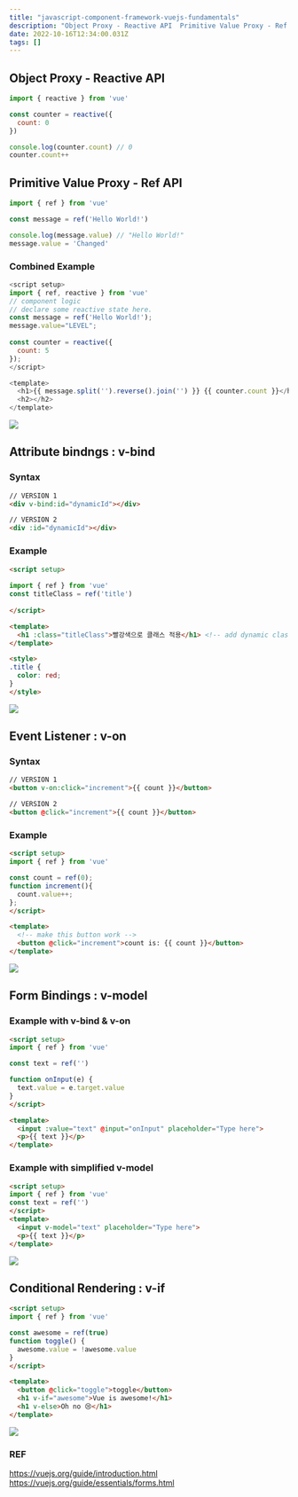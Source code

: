```yaml
---
title: "javascript-component-framework-vuejs-fundamentals"
description: "Object Proxy - Reactive API  Primitive Value Proxy - Ref API  Combined Example  Attribute bindngs : v-bind Syntax  Example  Event Listener : v-on Synt"
date: 2022-10-16T12:34:00.031Z
tags: []
---
```

## Object Proxy - Reactive API 
```js
import { reactive } from 'vue'

const counter = reactive({
  count: 0
})

console.log(counter.count) // 0
counter.count++
```
## Primitive Value Proxy - Ref API
```js
import { ref } from 'vue'

const message = ref('Hello World!')

console.log(message.value) // "Hello World!"
message.value = 'Changed'
```

### Combined Example
```js
<script setup>
import { ref, reactive } from 'vue'
// component logic
// declare some reactive state here.
const message = ref('Hello World!');
message.value="LEVEL";
  
const counter = reactive({
  count: 5
});
</script>

<template>
  <h1>{{ message.split('').reverse().join('') }} {{ counter.count }}</h1>
  <h2></h2>
</template>
```
![](/images/660a8054-6cc8-42c7-bfc5-03c2bd643525-image.png)

## Attribute bindngs : v-bind
### Syntax
```html
// VERSION 1
<div v-bind:id="dynamicId"></div>

// VERSION 2
<div :id="dynamicId"></div>
```
### Example
```html
<script setup>
  
import { ref } from 'vue'
const titleClass = ref('title')
  
</script>

<template>
  <h1 :class="titleClass">빨강색으로 클래스 적용</h1> <!-- add dynamic class binding here -->
</template>

<style>
.title {
  color: red;
}
</style>
```
![](/images/90a03eba-f960-4f75-8ffc-2578be7c0664-image.png)


## Event Listener : v-on
### Syntax
```html
// VERSION 1
<button v-on:click="increment">{{ count }}</button>

// VERSION 2
<button @click="increment">{{ count }}</button>
```
### Example
```html
<script setup>
import { ref } from 'vue'

const count = ref(0);
function increment(){
  count.value++;
};
</script>

<template>
  <!-- make this button work -->
  <button @click="increment">count is: {{ count }}</button>
</template>
```
![](/images/7fc0a89b-4689-4272-94df-0a3f67ae8840-image.png)

## Form Bindings : v-model
### Example with v-bind & v-on
```html
<script setup>
import { ref } from 'vue'

const text = ref('')

function onInput(e) {
  text.value = e.target.value
}
</script>

<template>
  <input :value="text" @input="onInput" placeholder="Type here">
  <p>{{ text }}</p>
</template>
```
### Example with simplified v-model
```html
<script setup>
import { ref } from 'vue'
const text = ref('')
</script>
<template>
  <input v-model="text" placeholder="Type here">
  <p>{{ text }}</p>
</template>
```
![](/images/3eddbfa9-1dc6-4a5b-9d2e-ed0885054783-image.png)

## Conditional Rendering : v-if
```html
<script setup>
import { ref } from 'vue'

const awesome = ref(true)
function toggle() {
  awesome.value = !awesome.value
}
</script>

<template>
  <button @click="toggle">toggle</button>
  <h1 v-if="awesome">Vue is awesome!</h1>
  <h1 v-else>Oh no 😢</h1>
</template>
```
![](/images/9b88aac1-0c83-47da-a8d1-1311a1b79a8d-image.png)


### REF
https://vuejs.org/guide/introduction.html
https://vuejs.org/guide/essentials/forms.html